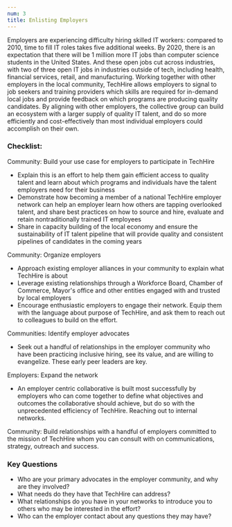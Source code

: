 ```yaml
---
num: 3
title: Enlisting Employers
---
```


Employers are experiencing difficulty hiring skilled IT workers: compared to 2010, time to fill IT roles takes five additional weeks. By 2020, there is an expectation that there will be 1 million more IT jobs than computer science students in the United States. And these open jobs cut across industries, with two of three open IT jobs in industries outside of tech, including health, financial services, retail, and manufacturing. Working together with other employers in the local community, TechHire allows employers to signal to job seekers and training providers which skills are required for in-demand local jobs and provide feedback on which programs are producing quality candidates. By aligning with other employers, the collective group can build an ecosystem with a larger supply of quality IT talent, and do so more efficiently and cost-effectively than most individual employers could accomplish on their own.

### Checklist:

<p class="expander" data-expander-target="#usecase3">
  Community: Build your use case for employers to participate in TechHire
</p>
<ul id="usecase3">
  <li>Explain this is an effort to help them gain efficient access to quality talent and learn about which programs and individuals have the talent employers need for their business</li>
  <li>Demonstrate how becoming a member of a national TechHire employer network can help an employer learn how others are tapping overlooked talent, and share best practices on how to source and hire, evaluate and retain nontraditionally trained IT employees</li>
  <li>Share in capacity building of the local economy and ensure the sustainability of IT talent pipeline that will provide quality and consistent pipelines of candidates in the coming years</li>
</ul>

<p class="expander" data-expander-target="#organize3">
  Community: Organize employers
</p>
<ul id="organize3">
  <li>Approach existing employer alliances in your community to explain what TechHire is about</li>
  <li>Leverage existing relationships through a Workforce Board, Chamber of Commerce, Mayor's office and other entities engaged with and trusted by local employers</li>
  <li>Encourage enthusiastic employers to engage their network. Equip them with the language about purpose of TechHire, and ask them to reach out to colleagues to build on the effort.</li>
</ul>

<p class="expander" data-expander-target="#advocates3">
  Communities: Identify employer advocates
</p>
<ul id="advocates3">
  <li>Seek out a handful of relationships in the employer community who have been practicing inclusive hiring, see its value, and are willing to evangelize. These early peer leaders are key.</li>
</ul>

<p class="expander" data-expander-target="#network3">
  Employers: Expand the network
</p>
<ul id="network3">
  <li>An employer centric collaborative is built most successfully by employers who can come together to define what objectives and outcomes the collaborative should achieve, but do so with the unprecedented efficiency of TechHire. Reaching out to internal networks.</li>
</ul>

<p class="checked">
  Community: Build relationships with a handful of employers committed to the mission of TechHire whom you can consult with on communications, strategy, outreach and success.
</p>

<h3 class="expander" data-expander-target="#questions3">
  Key Questions
</h3>

<ul id="questions3">
  <li>Who are your primary advocates in the employer community, and why are they involved?</li>
  <li>What needs do they have that TechHire can address?</li>
  <li>What relationships do you have in your networks to introduce you to others who may be interested in the effort?</li>
  <li>Who can the employer contact about any questions they may have?</li>
</ul>
